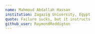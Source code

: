 ```yaml
---
name: Mahmoud Abdallah Hassan
institution: Zagazig University, Egypt
quote: Failure sucks, but it instructs
github_user: RaymondReddigton
---
```

